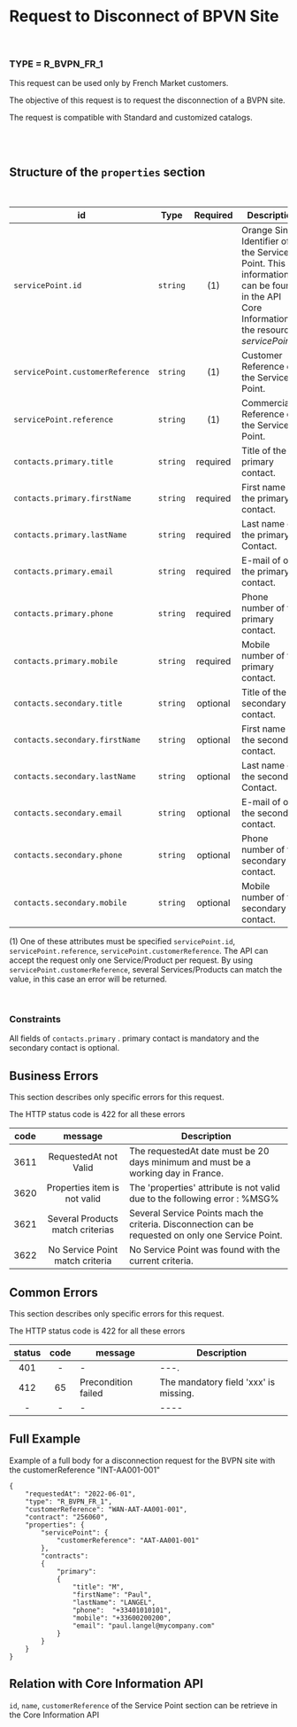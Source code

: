 

# Request to Disconnect of BPVN Site

<br>

### TYPE = R_BVPN_FR_1

This request can be used only by French Market customers.

The objective of this request is to request the disconnection of a BVPN site.

The request is compatible with Standard and customized catalogs.


<br>
<br>

##  Structure of the `properties` section

<br>


| id         | Type     | Required     |Description |
|--------------|:-----------:|:-----------:|------------|
| `servicePoint.id`| `string`     | (1) | Orange Single Identifier of the Service Point. This information can be found in the API Core Information in the resource _servicePoints_..       |
| `servicePoint.customerReference`      |  `string`  | (1) | Customer Reference of the Service Point.       |
| `servicePoint.reference`      |  `string`   | (1) | Commercial Reference of the Service Point.       |
| `contacts.primary.title`      |  `string`   | required |  Title of the primary contact.        |
| `contacts.primary.firstName`      |  `string`   |required  |  First name of the primary contact.        |
| `contacts.primary.lastName`      |  `string`   | required |  Last name of the primary Contact.     |
| `contacts.primary.email`      |  `string`   | required | E-mail of of the primary contact.       |
| `contacts.primary.phone`      |  `string`    | required| Phone number of the primary contact.        |
| `contacts.primary.mobile`      |  `string`    |required |Mobile number of the primary contact.         |
| `contacts.secondary.title`      |  `string`    | optional | Title of the secondary contact.       |
| `contacts.secondary.firstName`      |  `string`     | optional  | First name of the secondary contact.       |
| `contacts.secondary.lastName`      |  `string`   | optional | Last name of the secondary Contact.       |
| `contacts.secondary.email`      |  `string`    | optional |  E-mail of of the secondary contact.      |
| `contacts.secondary.phone`      |  `string`   | optional |  Phone number of the secondary contact.         |
| `contacts.secondary.mobile`      |  `string`   | optional | Mobile number of the secondary contact.       |

(1) One of these attributes must be specified `servicePoint.id`, `servicePoint.reference`, `servicePoint.customerReference`. The API can accept the request only one Service/Product per request. By using `servicePoint.customerReference`, several Services/Products can match the value, in this case an error will be returned. 


<br>


###  Constraints



All fields of `contacts.primary` . primary contact is mandatory and the secondary contact is optional.


##  Business Errors

This section describes only specific errors for this request.

The HTTP status code is 422 for all these errors

| code         | message     | Description |
|--------------|:-----------:|------------|
| 3611| RequestedAt not Valid    | The requestedAt date must be 20 days minimum and must be a working day in France.  |
| 3620| Properties item is not valid   | The 'properties' attribute is not valid due to the following error : %MSG%  |
| 3621 | Several Products match criterias    | Several Service Points mach the criteria. Disconnection can be requested on only one Service Point.   |
| 3622 | No Service Point match criteria  | No Service Point was found with the current criteria.    |

##  Common Errors

This section describes only specific errors for this request.

The HTTP status code is 422 for all these errors

| status  | code         | message     | Description |
|:--------------:|:-----------:|-----------|------------|
| 401 | - | -     | ---.    |
| 412|65| Precondition failed   | The mandatory field 'xxx' is missing. |
| -|-| -    | ----  |

##  Full Example

Example of a full body for a disconnection request for the BVPN site with the customerReference "INT-AA001-001"

```
{
    "requestedAt": "2022-06-01",
    "type": "R_BVPN_FR_1",
    "customerReference": "WAN-AAT-AA001-001",
    "contract": "256060",
    "properties": {
        "servicePoint": {
            "customerReference": "AAT-AA001-001"
        },
        "contracts":
        {
            "primary":
            {
                "title": "M",
                "firstName": "Paul",
                "lastName": "LANGEL",
                "phone":  "+33401010101",
                "mobile": "+33600200200",
                "email": "paul.langel@mycompany.com"
            }
        }
    }
}

```


##  Relation with Core Information API

`id`, `name`, `customerReference` of the Service Point section can be retrieve in the Core Information API
